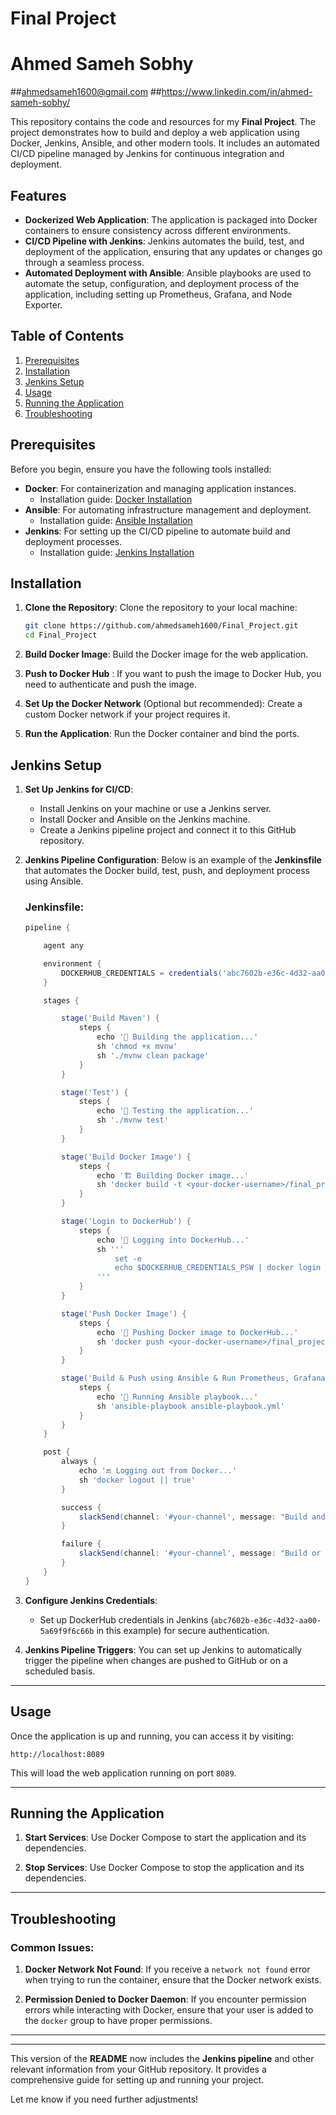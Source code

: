 # Final Project
# Ahmed Sameh Sobhy
##ahmedsameh1600@gmail.com
##https://www.linkedin.com/in/ahmed-sameh-sobhy/

This repository contains the code and resources for my **Final Project**. The project demonstrates how to build and deploy a web application using Docker, Jenkins, Ansible, and other modern tools. It includes an automated CI/CD pipeline managed by Jenkins for continuous integration and deployment.

## Features

- **Dockerized Web Application**: The application is packaged into Docker containers to ensure consistency across different environments.
- **CI/CD Pipeline with Jenkins**: Jenkins automates the build, test, and deployment of the application, ensuring that any updates or changes go through a seamless process.
- **Automated Deployment with Ansible**: Ansible playbooks are used to automate the setup, configuration, and deployment process of the application, including setting up Prometheus, Grafana, and Node Exporter.

## Table of Contents

1. [Prerequisites](#prerequisites)
2. [Installation](#installation)
3. [Jenkins Setup](#jenkins-setup)
4. [Usage](#usage)
5. [Running the Application](#running-the-application)
6. [Troubleshooting](#troubleshooting)

## Prerequisites

Before you begin, ensure you have the following tools installed:

- **Docker**: For containerization and managing application instances.
  - Installation guide: [Docker Installation](https://docs.docker.com/get-docker/)
- **Ansible**: For automating infrastructure management and deployment.
  - Installation guide: [Ansible Installation](https://docs.ansible.com/ansible/latest/installation_guide/index.html)
- **Jenkins**: For setting up the CI/CD pipeline to automate build and deployment processes.
  - Installation guide: [Jenkins Installation](https://www.jenkins.io/doc/book/installing/)

## Installation

1. **Clone the Repository**:
   Clone the repository to your local machine:
   ```bash
   git clone https://github.com/ahmedsameh1600/Final_Project.git
   cd Final_Project
   ```

2. **Build Docker Image**:
   Build the Docker image for the web application.

3. **Push to Docker Hub** :
   If you want to push the image to Docker Hub, you need to authenticate and push the image.

4. **Set Up the Docker Network** (Optional but recommended):
   Create a custom Docker network if your project requires it.

5. **Run the Application**:
   Run the Docker container and bind the ports.

## Jenkins Setup

1. **Set Up Jenkins for CI/CD**:
   - Install Jenkins on your machine or use a Jenkins server.
   - Install Docker and Ansible on the Jenkins machine.
   - Create a Jenkins pipeline project and connect it to this GitHub repository.
   
2. **Jenkins Pipeline Configuration**:
   Below is an example of the **Jenkinsfile** that automates the Docker build, test, push, and deployment process using Ansible.

   ### Jenkinsfile:
   ```groovy
   pipeline {

       agent any

       environment {
           DOCKERHUB_CREDENTIALS = credentials('abc7602b-e36c-4d32-aa00-5a69f9f6c66b')
       }

       stages {

           stage('Build Maven') {
               steps {
                   echo '🔧 Building the application...'
                   sh 'chmod +x mvnw'
                   sh './mvnw clean package'
               }
           }

           stage('Test') {
               steps {
                   echo '🧪 Testing the application...'
                   sh './mvnw test'
               }
           }

           stage('Build Docker Image') {
               steps {
                   echo '🏗️ Building Docker image...'
                   sh 'docker build -t <your-docker-username>/final_project .'
               }
           }

           stage('Login to DockerHub') {
               steps {
                   echo '🔐 Logging into DockerHub...'
                   sh '''
                       set -e
                       echo $DOCKERHUB_CREDENTIALS_PSW | docker login -u $DOCKERHUB_CREDENTIALS_USR --password-stdin
                   '''
               }
           }

           stage('Push Docker Image') {
               steps {
                   echo '🚀 Pushing Docker image to DockerHub...'
                   sh 'docker push <your-docker-username>/final_project'
               }
           }

           stage('Build & Push using Ansible & Run Prometheus, Grafana, Node Exporter') {
               steps {
                   echo '🚀 Running Ansible playbook...'
                   sh 'ansible-playbook ansible-playbook.yml'
               }
           }
       }

       post {
           always {
               echo '🔚 Logging out from Docker...'
               sh 'docker logout || true'
           }

           success {
               slackSend(channel: '#your-channel', message: "Build and deployment successful!")
           }

           failure {
               slackSend(channel: '#your-channel', message: "Build or deployment failed!")
           }
       }
   }
   ```

3. **Configure Jenkins Credentials**:
   - Set up DockerHub credentials in Jenkins (`abc7602b-e36c-4d32-aa00-5a69f9f6c66b` in this example) for secure authentication.

4. **Jenkins Pipeline Triggers**:
   You can set up Jenkins to automatically trigger the pipeline when changes are pushed to GitHub or on a scheduled basis.

---

## Usage

Once the application is up and running, you can access it by visiting:

```
http://localhost:8089
```

This will load the web application running on port `8089`.

---

## Running the Application


1. **Start Services**:
   Use Docker Compose to start the application and its dependencies.

2. **Stop Services**:
   Use Docker Compose to stop the application and its dependencies.

---

## Troubleshooting

### Common Issues:

1. **Docker Network Not Found**:
   If you receive a `network not found` error when trying to run the container, ensure that the Docker network exists.

2. **Permission Denied to Docker Daemon**:
   If you encounter permission errors while interacting with Docker, ensure that your user is added to the `docker` group to have proper permissions.

---


---

This version of the **README** now includes the **Jenkins pipeline** and other relevant information from your GitHub repository. It provides a comprehensive guide for setting up and running your project.

Let me know if you need further adjustments! 
